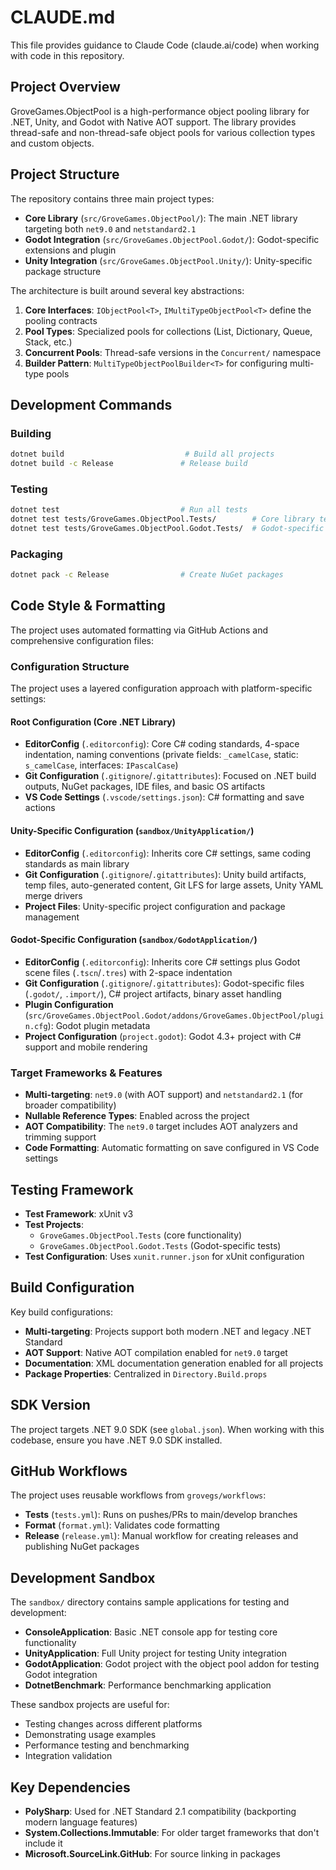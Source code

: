 # CLAUDE.md

This file provides guidance to Claude Code (claude.ai/code) when working with code in this repository.

## Project Overview

GroveGames.ObjectPool is a high-performance object pooling library for .NET, Unity, and Godot with Native AOT support. The library provides thread-safe and non-thread-safe object pools for various collection types and custom objects.

## Project Structure

The repository contains three main project types:

- **Core Library** (`src/GroveGames.ObjectPool/`): The main .NET library targeting both `net9.0` and `netstandard2.1`
- **Godot Integration** (`src/GroveGames.ObjectPool.Godot/`): Godot-specific extensions and plugin
- **Unity Integration** (`src/GroveGames.ObjectPool.Unity/`): Unity-specific package structure

The architecture is built around several key abstractions:

1. **Core Interfaces**: `IObjectPool<T>`, `IMultiTypeObjectPool<T>` define the pooling contracts
2. **Pool Types**: Specialized pools for collections (List, Dictionary, Queue, Stack, etc.)
3. **Concurrent Pools**: Thread-safe versions in the `Concurrent/` namespace
4. **Builder Pattern**: `MultiTypeObjectPoolBuilder<T>` for configuring multi-type pools

## Development Commands

### Building
```bash
dotnet build                           # Build all projects
dotnet build -c Release               # Release build
```

### Testing
```bash
dotnet test                           # Run all tests
dotnet test tests/GroveGames.ObjectPool.Tests/        # Core library tests only
dotnet test tests/GroveGames.ObjectPool.Godot.Tests/  # Godot-specific tests only
```

### Packaging
```bash
dotnet pack -c Release                # Create NuGet packages
```

## Code Style & Formatting

The project uses automated formatting via GitHub Actions and comprehensive configuration files:

### Configuration Structure

The project uses a layered configuration approach with platform-specific settings:

#### Root Configuration (Core .NET Library)
- **EditorConfig** (`.editorconfig`): Core C# coding standards, 4-space indentation, naming conventions (private fields: `_camelCase`, static: `s_camelCase`, interfaces: `IPascalCase`)
- **Git Configuration** (`.gitignore`/`.gitattributes`): Focused on .NET build outputs, NuGet packages, IDE files, and basic OS artifacts
- **VS Code Settings** (`.vscode/settings.json`): C# formatting and save actions

#### Unity-Specific Configuration (`sandbox/UnityApplication/`)
- **EditorConfig** (`.editorconfig`): Inherits core C# settings, same coding standards as main library
- **Git Configuration** (`.gitignore`/`.gitattributes`): Unity build artifacts, temp files, auto-generated content, Git LFS for large assets, Unity YAML merge drivers
- **Project Files**: Unity-specific project configuration and package management

#### Godot-Specific Configuration (`sandbox/GodotApplication/`)
- **EditorConfig** (`.editorconfig`): Inherits core C# settings plus Godot scene files (`.tscn`/`.tres`) with 2-space indentation
- **Git Configuration** (`.gitignore`/`.gitattributes`): Godot-specific files (`.godot/`, `.import/`), C# project artifacts, binary asset handling
- **Plugin Configuration** (`src/GroveGames.ObjectPool.Godot/addons/GroveGames.ObjectPool/plugin.cfg`): Godot plugin metadata
- **Project Configuration** (`project.godot`): Godot 4.3+ project with C# support and mobile rendering

### Target Frameworks & Features
- **Multi-targeting**: `net9.0` (with AOT support) and `netstandard2.1` (for broader compatibility)
- **Nullable Reference Types**: Enabled across the project
- **AOT Compatibility**: The `net9.0` target includes AOT analyzers and trimming support
- **Code Formatting**: Automatic formatting on save configured in VS Code settings

## Testing Framework

- **Test Framework**: xUnit v3
- **Test Projects**:
  - `GroveGames.ObjectPool.Tests` (core functionality)
  - `GroveGames.ObjectPool.Godot.Tests` (Godot-specific tests)
- **Test Configuration**: Uses `xunit.runner.json` for xUnit configuration

## Build Configuration

Key build configurations:

- **Multi-targeting**: Projects support both modern .NET and legacy .NET Standard
- **AOT Support**: Native AOT compilation enabled for `net9.0` target
- **Documentation**: XML documentation generation enabled for all projects
- **Package Properties**: Centralized in `Directory.Build.props`

## SDK Version

The project targets .NET 9.0 SDK (see `global.json`). When working with this codebase, ensure you have .NET 9.0 SDK installed.

## GitHub Workflows

The project uses reusable workflows from `grovegs/workflows`:

- **Tests** (`tests.yml`): Runs on pushes/PRs to main/develop branches
- **Format** (`format.yml`): Validates code formatting
- **Release** (`release.yml`): Manual workflow for creating releases and publishing NuGet packages

## Development Sandbox

The `sandbox/` directory contains sample applications for testing and development:

- **ConsoleApplication**: Basic .NET console app for testing core functionality
- **UnityApplication**: Full Unity project for testing Unity integration
- **GodotApplication**: Godot project with the object pool addon for testing Godot integration
- **DotnetBenchmark**: Performance benchmarking application

These sandbox projects are useful for:
- Testing changes across different platforms
- Demonstrating usage examples
- Performance testing and benchmarking
- Integration validation

## Key Dependencies

- **PolySharp**: Used for .NET Standard 2.1 compatibility (backporting modern language features)
- **System.Collections.Immutable**: For older target frameworks that don't include it
- **Microsoft.SourceLink.GitHub**: For source linking in packages